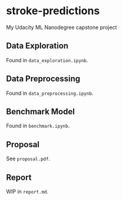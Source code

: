 # stroke-predictions

My Udacity ML Nanodegree capstone project

## Data Exploration

Found in `data_exploration.ipynb`.

## Data Preprocessing

Found in `data_preprocessing.ipynb`.

## Benchmark Model

Found in `benchmark.ipynb`.

## Proposal

See `proposal.pdf`.

## Report

WIP in `report.md`.
